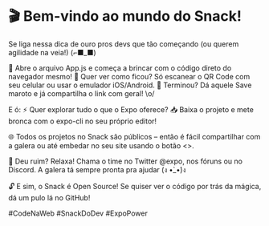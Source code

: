 # 🎬 Bem-vindo ao mundo do Snack!
Se liga nessa dica de ouro pros devs que tão começando (ou querem agilidade na veia!) (⌐■_■)

📂 Abre o arquivo App.js e começa a brincar com o código direto do navegador mesmo!
📱 Quer ver como ficou? Só escanear o QR Code com seu celular ou usar o emulador iOS/Android.
💾 Terminou? Dá aquele Save maroto e já compartilha o link com geral! \o/

E ó:
⚡ Quer explorar tudo o que o Expo oferece?
📥 Baixa o projeto e mete bronca com o expo-cli no seu próprio editor!

🌐 Todos os projetos no Snack são públicos – então é fácil compartilhar com a galera ou até embedar no seu site usando o botão <>.

🚨 Deu ruim? Relaxa!
Chama o time no Twitter @expo, nos fóruns ou no Discord. A galera tá sempre pronta pra ajudar (ง •̀_•́)ง

🔓 E sim, o Snack é Open Source!
Se quiser ver o código por trás da mágica, dá um pulo lá no GitHub!

#CodeNaWeb #SnackDoDev #ExpoPower
